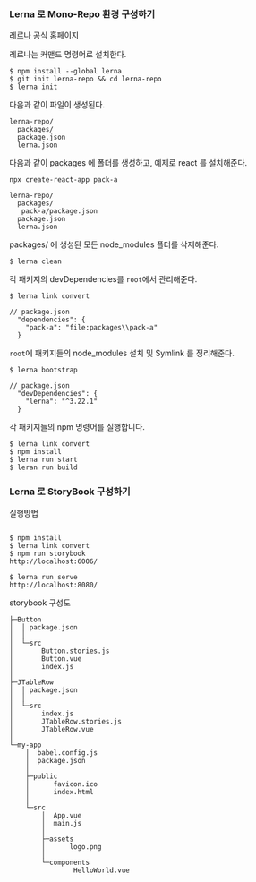 ### Lerna 로 Mono-Repo 환경 구성하기

[레르나](https://lerna.js.org/) 공식 홈페이지

레르나는 커맨드 명령어로 설치한다.

```
$ npm install --global lerna
$ git init lerna-repo && cd lerna-repo
$ lerna init
```

다음과 같이 파일이 생성된다.

```
lerna-repo/
  packages/
  package.json
  lerna.json
```

다음과 같이 packages 에 폴더를 생성하고, 예제로 react 를 설치해준다.

```
npx create-react-app pack-a
```

```
lerna-repo/
  packages/
   pack-a/package.json
  package.json
  lerna.json
```

packages/ 에 생성된 모든 node_modules 폴더를 삭제해준다.

```
$ lerna clean
```

각 패키지의 devDependencies를 `root`에서 관리해준다.

```
$ lerna link convert
```

```
// package.json
  "dependencies": {
    "pack-a": "file:packages\\pack-a"
  }
```

`root`에 패키지들의 node_modules 설치 및 Symlink 를 정리해준다.

```
$ lerna bootstrap
```

```
// package.json
  "devDependencies": {
    "lerna": "^3.22.1"
  }
```

각 패키지들의 npm 명령어를 실행합니다.

```
$ lerna link convert
$ npm install
$ lerna run start
$ leran run build
```

### Lerna 로 StoryBook 구성하기
실행방법 
```

$ npm install
$ lerna link convert
$ npm run storybook
http://localhost:6006/

$ lerna run serve
http://localhost:8080/
```

storybook 구성도

```
├─Button
│  │ package.json
│  │
│  └─src
│       Button.stories.js
│       Button.vue
│       index.js
│
├─JTableRow
│  │ package.json
│  │
│  └─src
│       index.js
│       JTableRow.stories.js
│       JTableRow.vue
│
└─my-app    
    │  babel.config.js
    │  package.json    
    │
    ├─public
    │      favicon.ico
    │      index.html
    │
    └─src
        │  App.vue
        │  main.js
        │
        ├─assets
        │      logo.png
        │
        └─components
                HelloWorld.vue


```


